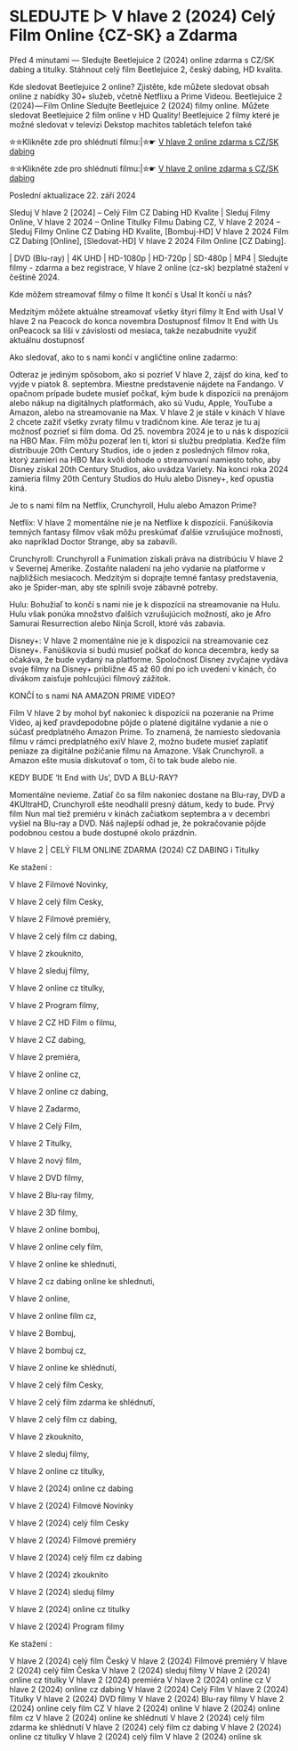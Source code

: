 # SLEDUJTE ▷ V hlave 2 (2024) Celý Film Online {CZ-SK} a Zdarma

Před 4 minutami — Sledujte Beetlejuice 2 (2024) online zdarma s CZ/SK dabing a titulky. Stáhnout celý film Beetlejuice 2, český dabing, HD kvalita.

Kde sledovat Beetlejuice 2 online? Zjistěte, kde můžete sledovat obsah online z nabídky 30+ služeb, včetně Netflixu a Prime Videou. Beetlejuice 2 (2024) — Film Online Sledujte Beetlejuice 2 (2024) filmy online. Můžete sledovat Beetlejuice 2 film online v HD Quality! Beetlejuice 2 filmy které je možné sledovat v televizi Dekstop machitos tabletách telefon také


✮✮Klikněte zde pro shlédnutí filmu:|✮☛ [V hlave 2 online zdarma s CZ/SK dabing](https://crotx.online/sk/movie/1022789/v-hlave-2.github)

✮✮Klikněte zde pro shlédnutí filmu:|✮☛ [V hlave 2 online zdarma s CZ/SK dabing](https://crotx.online/sk/movie/1022789/v-hlave-2.github)

Poslední aktualizace 22. září 2024


Sleduj V hlave 2 [2024] – Celý Film CZ Dabing HD Kvalite | Sleduj Filmy Online, V hlave 2 2024 – Online Titulky Filmu Dabing CZ, V hlave 2 2024 – Sleduj Filmy Online CZ Dabing HD Kvalite, [Bombuj-HD] V hlave 2 2024 Film CZ Dabing [Online], [Sledovat-HD] V hlave 2 2024 Film Online [CZ Dabing].

| DVD (Blu-ray) | 4K UHD | HD-1080p | HD-720p | SD-480p | MP4 | Sledujte filmy - zdarma a bez registrace, V hlave 2 online (cz-sk) bezplatné stažení v češtině 2024.

Kde môžem streamovať filmy o filme It končí s Usal It končí u nás?

Medzitým môžete aktuálne streamovať všetky štyri filmy It End with Usal V hlave 2 na Peacock do konca novembra Dostupnosť filmov It End with Us onPeacock sa líši v závislosti od mesiaca, takže nezabudnite využiť aktuálnu dostupnosť

Ako sledovať, ako to s nami končí v angličtine online zadarmo:

Odteraz je jediným spôsobom, ako si pozrieť V hlave 2, zájsť do kina, keď to vyjde v piatok 8. septembra. Miestne predstavenie nájdete na Fandango. V opačnom prípade budete musieť počkať, kým bude k dispozícii na prenájom alebo nákup na digitálnych platformách, ako sú Vudu, Apple, YouTube a Amazon, alebo na streamovanie na Max. V hlave 2 je stále v kinách V hlave 2 chcete zažiť všetky zvraty filmu v tradičnom kine. Ale teraz je tu aj možnosť pozrieť si film doma. Od 25. novembra 2024 je to u nás k dispozícii na HBO Max. Film môžu pozerať len tí, ktorí si službu predplatia. Keďže film distribuuje 20th Century Studios, ide o jeden z posledných filmov roka, ktorý zamieri na HBO Max kvôli dohode o streamovaní namiesto toho, aby Disney získal 20th Century Studios, ako uvádza Variety. Na konci roka 2024 zamieria filmy 20th Century Studios do Hulu alebo Disney+, keď opustia kiná.

Je to s nami film na Netflix, Crunchyroll, Hulu alebo Amazon Prime?

Netflix: V hlave 2 momentálne nie je na Netflixe k dispozícii. Fanúšikovia temných fantasy filmov však môžu preskúmať ďalšie vzrušujúce možnosti, ako napríklad Doctor Strange, aby sa zabavili.

Crunchyroll: Crunchyroll a Funimation získali práva na distribúciu V hlave 2 v Severnej Amerike. Zostaňte naladení na jeho vydanie na platforme v najbližších mesiacoch. Medzitým si doprajte temné fantasy predstavenia, ako je Spider-man, aby ste splnili svoje zábavné potreby.

Hulu: Bohužiaľ to končí s nami nie je k dispozícii na streamovanie na Hulu. Hulu však ponúka množstvo ďalších vzrušujúcich možností, ako je Afro Samurai Resurrection alebo Ninja Scroll, ktoré vás zabavia.

Disney+: V hlave 2 momentálne nie je k dispozícii na streamovanie cez Disney+. Fanúšikovia si budú musieť počkať do konca decembra, kedy sa očakáva, že bude vydaný na platforme. Spoločnosť Disney zvyčajne vydáva svoje filmy na Disney+ približne 45 až 60 dní po ich uvedení v kinách, čo divákom zaisťuje pohlcujúci filmový zážitok.

KONČÍ to s nami NA AMAZON PRIME VIDEO?

Film V hlave 2 by mohol byť nakoniec k dispozícii na pozeranie na Prime Video, aj keď pravdepodobne pôjde o platené digitálne vydanie a nie o súčasť predplatného Amazon Prime. To znamená, že namiesto sledovania filmu v rámci predplatného exiV hlave 2, možno budete musieť zaplatiť peniaze za digitálne požičanie filmu na Amazone. Však Crunchyroll. a Amazon ešte musia diskutovať o tom, či to tak bude alebo nie.

KEDY BUDE ‘It End with Us’, DVD A BLU-RAY?

Momentálne nevieme. Zatiaľ čo sa film nakoniec dostane na Blu-ray, DVD a 4KUltraHD, Crunchyroll ešte neodhalil presný dátum, kedy to bude. Prvý film Nun mal tiež premiéru v kinách začiatkom septembra a v decembri vyšiel na Blu-ray a DVD. Náš najlepší odhad je, že pokračovanie pôjde podobnou cestou a bude dostupné okolo prázdnin.

V hlave 2 | CELÝ FILM ONLINE ZDARMA (2024) CZ DABING i Titulky

Ke stažení :

V hlave 2 Filmové Novinky,

V hlave 2 celý film Cesky,

V hlave 2 Filmové premiéry,

V hlave 2 celý film cz dabing,

V hlave 2 zkouknito,

V hlave 2 sleduj filmy,

V hlave 2 online cz titulky,

V hlave 2 Program filmy,

V hlave 2 CZ HD Film o filmu,

V hlave 2 CZ dabing,

V hlave 2 premiéra,

V hlave 2 online cz,

V hlave 2 online cz dabing,

V hlave 2 Zadarmo,

V hlave 2 Celý Film,

V hlave 2 Titulky,

V hlave 2 nový film,

V hlave 2 DVD filmy,

V hlave 2 Blu-ray filmy,

V hlave 2 3D filmy,

V hlave 2 online bombuj,

V hlave 2 online cely film,

V hlave 2 online ke shlednuti,

V hlave 2 cz dabing online ke shlednuti,

V hlave 2 online,

V hlave 2 online film cz,

V hlave 2 Bombuj,

V hlave 2 bombuj cz,

V hlave 2 online ke shlédnutí,

V hlave 2 celý film Cesky,

V hlave 2 celý film zdarma ke shlédnutí,

V hlave 2 celý film cz dabing,

V hlave 2 zkouknito,

V hlave 2 sleduj filmy,

V hlave 2 online cz titulky,

V hlave 2 (2024) online cz dabing

V hlave 2 (2024) Filmové Novinky

V hlave 2 (2024) celý film Cesky

V hlave 2 (2024) Filmové premiéry

V hlave 2 (2024) celý film cz dabing

V hlave 2 (2024) zkouknito

V hlave 2 (2024) sleduj filmy

V hlave 2 (2024) online cz titulky

V hlave 2 (2024) Program filmy

Ke stažení :

V hlave 2 (2024) celý film Český V hlave 2 (2024) Filmové premiéry V hlave 2 (2024) celý film Česka V hlave 2 (2024) sleduj filmy V hlave 2 (2024) online cz titulky V hlave 2 (2024) premiéra V hlave 2 (2024) online cz V hlave 2 (2024) online cz dabing V hlave 2 (2024) Celý Film V hlave 2 (2024) Titulky V hlave 2 (2024) DVD filmy V hlave 2 (2024) Blu-ray filmy V hlave 2 (2024) online cely film CZ V hlave 2 (2024) online V hlave 2 (2024) online film cz V hlave 2 (2024) online ke shlédnutí V hlave 2 (2024) celý film zdarma ke shlédnutí V hlave 2 (2024) celý film cz dabing V hlave 2 (2024) online cz titulky V hlave 2 (2024) celý film V hlave 2 (2024) online sk
